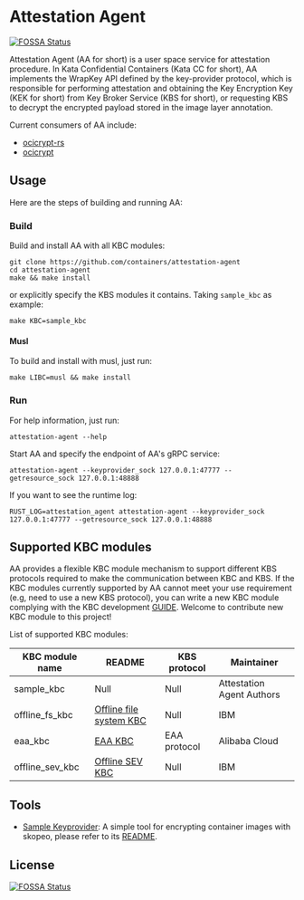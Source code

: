 # Attestation Agent
[![FOSSA Status](https://app.fossa.com/api/projects/git%2Bgithub.com%2Fconfidential-containers%2Fattestation-agent.svg?type=shield)](https://app.fossa.com/projects/git%2Bgithub.com%2Fconfidential-containers%2Fattestation-agent?ref=badge_shield)


Attestation Agent (AA for short) is a user space service for attestation procedure. 
In Kata Confidential Containers (Kata CC for short), AA implements the WrapKey API defined by the key-provider protocol, 
which is responsible for performing attestation and obtaining the Key Encryption Key (KEK for short) from Key Broker Service (KBS for short),
or requesting KBS to decrypt the encrypted payload stored in the image layer annotation.


Current consumers of AA include: 

- [ocicrypt-rs](https://github.com/containers/ocicrypt-rs)
- [ocicrypt](https://github.com/containers/ocicrypt)

## Usage

Here are the steps of building and running AA:

### Build

Build and install AA with all KBC modules:

```shell
git clone https://github.com/containers/attestation-agent
cd attestation-agent
make && make install
```

or explicitly specify the KBS modules it contains. Taking `sample_kbc` as example:

```shell
make KBC=sample_kbc
```

#### Musl 

To build and install with musl, just run:
```shell
make LIBC=musl && make install
```

### Run

For help information, just run:

```shell
attestation-agent --help
```

Start AA and specify the endpoint of AA's gRPC service:

```shell
attestation-agent --keyprovider_sock 127.0.0.1:47777 --getresource_sock 127.0.0.1:48888
```

If you want to see the runtime log:
```
RUST_LOG=attestation_agent attestation-agent --keyprovider_sock 127.0.0.1:47777 --getresource_sock 127.0.0.1:48888
```

## Supported KBC modules

AA provides a flexible KBC module mechanism to support different KBS protocols required to make the communication between KBC and KBS. If the KBC modules currently supported by AA cannot meet your use requirement (e.g, need to use a new KBS protocol), you can write a new KBC module complying with the KBC development [GUIDE](docs/kbc_module_development_guide.md). Welcome to contribute new KBC module to this project!

List of supported KBC modules: 

| KBC module name    | README                                                              | KBS protocol | Maintainer                |
| ------------------ | ------------------------------------------------------------------- | ------------ | ------------------------- |
| sample_kbc         | Null                                                                | Null         | Attestation Agent Authors |
| offline_fs_kbc     | [Offline file system KBC](src/kbc_modules/offline_fs_kbc/README.md) | Null         | IBM                       |
| eaa_kbc            | [EAA KBC](src/kbc_modules/eaa_kbc/README.md)                        | EAA protocol | Alibaba Cloud             |
| offline_sev_kbc    | [Offline SEV KBC](src/kbc_modules/offline_sev_kbc/README.md)        | Null         | IBM                       |


## Tools

- [Sample Keyprovider](./sample_keyprovider): A simple tool for encrypting container images with skopeo, please refer to its [README](./sample_keyprovider/README.md).



## License
[![FOSSA Status](https://app.fossa.com/api/projects/git%2Bgithub.com%2Fconfidential-containers%2Fattestation-agent.svg?type=large)](https://app.fossa.com/projects/git%2Bgithub.com%2Fconfidential-containers%2Fattestation-agent?ref=badge_large)